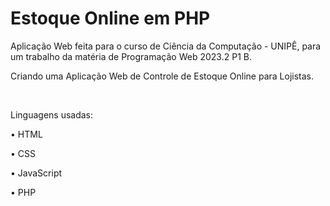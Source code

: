 # Estoque Online em PHP

Aplicação Web feita para o curso de Ciência da Computação - UNIPÊ, para um trabalho da matéria de Programação Web 2023.2 P1 B.

Criando uma Aplicação Web de Controle de Estoque Online para Lojistas.

<br>

Linguagens usadas:

• HTML

• CSS

• JavaScript

• PHP

